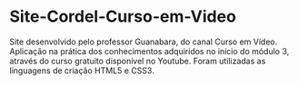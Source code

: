# Site-Cordel-Curso-em-Video
Site desenvolvido pelo professor Guanabara, do canal Curso em Vídeo. Aplicação na prática dos conhecimentos adquiridos no início do módulo 3, através do curso gratuito disponível no Youtube. Foram utilizadas as linguagens de criação HTML5 e CSS3.
